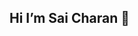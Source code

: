 ## Hi I’m Sai Charan 👋

<!--
**Saicharanupperi/saicharanupperi** is a ✨ _special_ ✨ repository because its `README.md` (this file) appears on your GitHub profile.

Here are some ideas to get you started:

- 🌱 I’m currently learning Artificial Intelligence.
- ⚡ I have completed my B.tech Graduation.
- 😄 Studied at VelTech University,Chennai.
- 🤔 Completed Data Scince Course at Innomatics Research Labs,Hyderabad.
- 📫 How to reach me : charan.upperi@gmail.com 
-->
